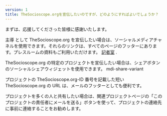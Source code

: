 ```yaml
---
version: 1
title: TheSocioscope.orgを宣伝したいのですが、どのようにすればよいでしょうか？
---
```


まずは、応援してくださった皆様に感謝いたします。

主導 として TheSocioscope.org を宣伝したい場合は、ソーシャルメディアチャネルを使用できます。それらのリンクは、すべてのページのフッターにあります。プレスルームの資料もご利用いただけます。 [記者室](https://TheSocioscope.org/press_room) .

TheSocioscope.org の特定のプロジェクトを宣伝したい場合は、シェアボタンのソーシャルシェアウィジェットを使用できます。 <v-avatar color="primary" size="24"><v-icon dark small> mdi-share-variant </v-icon> </v-avatar>

プロジェクトの TheSocioscope.org-ID 番号を記載した短い TheSocioscope.org の URL は、メールのフッターとしても便利です。

プロジェクトを多くの人と共有したい場合は、関連プロジェクトページの「このプロジェクトの責任者にメールを送る」ボタンを使って、プロジェクトの連絡先に事前に連絡することをお勧めします。
